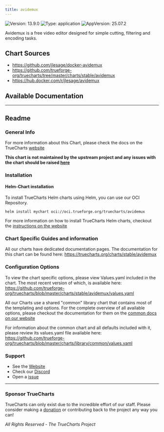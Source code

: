 ```yaml
---
title: avidemux
---
```


![Version: 13.9.0](https://img.shields.io/badge/Version-13.9.0-informational?style=flat-square) ![Type: application](https://img.shields.io/badge/Type-application-informational?style=flat-square) ![AppVersion: 25.07.2](https://img.shields.io/badge/AppVersion-25.07.2-informational?style=flat-square)

Avidemux is a free video editor designed for simple cutting, filtering and encoding tasks.

## Chart Sources

- https://github.com/jlesage/docker-avidemux
- https://github.com/trueforge-org/truecharts/tree/master/charts/stable/avidemux
- https://hub.docker.com/r/jlesage/avidemux

## Available Documentation



---

## Readme


### General Info

For more information about this Chart, please check the docs on the TrueCharts [website](https://truecharts.org/charts/stable/avidemux)

**This chart is not maintained by the upstream project and any issues with the chart should be raised [here](https://github.com/trueforge-org/truecharts/issues/new/choose)**

### Installation

#### Helm-Chart installation

To install TrueCharts Helm charts using Helm, you can use our OCI Repository.

`helm install mychart oci://oci.trueforge.org/truecharts/avidemux`

For more information on how to install TrueCharts Helm charts, checkout the [instructions on the website](https://truecharts.org/guides/)

### Chart Specific Guides and information

All our charts have dedicated documentation pages.
The documentation for this chart can be found here:
https://truecharts.org/charts/stable/avidemux

### Configuration Options

To view the chart specific options, please view Values.yaml included in the chart.
The most recent version of which, is available here: https://github.com/trueforge-org/truecharts/blob/master/charts/stable/avidemux/values.yaml

All our Charts use a shared "common" library chart that contains most of the templating and options.
For the complete overview of all available options, please checkout the documentation for them on the [common docs on our website](https://truecharts.org/common/)

For information about the common chart and all defaults included with it, please review its values.yaml file available here: https://github.com/trueforge-org/truecharts/blob/master/charts/library/common/values.yaml

### Support

- See the [Website](https://truecharts.org)
- Check our [Discord](https://discord.gg/tVsPTHWTtr)
- Open a [issue](https://github.com/trueforge-org/truecharts/issues/new/choose)

---

### Sponsor TrueCharts

TrueCharts can only exist due to the incredible effort of our staff.
Please consider making a [donation](https://truecharts.org/general/sponsor/) or contributing back to the project any way you can!

_All Rights Reserved - The TrueCharts Project_
